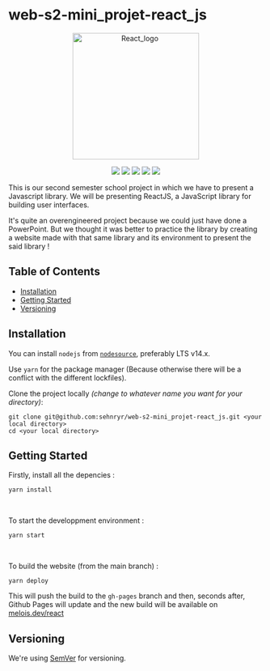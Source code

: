 # web-s2-mini_projet-react_js

<p align="center">
  <a href=https://fr.reactjs.org>
    <img height="250px" src="https://dwglogo.com/wp-content/uploads/2017/09/React_logo.png" alt="React_logo">
  </a>
</p>
<p align="center">
  <a href="//github.com/sehnryr/web-s2-mini_projet-react_js/releases"><img src="https://img.shields.io/github/v/release/sehnryr/web-s2-mini_projet-react_js"></a>
  <a href="//github.com/sehnryr/web-s2-mini_projet-react_js/commits/main"><img src="https://img.shields.io/github/last-commit/sehnryr/web-s2-mini_projet-react_js"></a>
  <a href="//github.com/sehnryr/web-s2-mini_projet-react_js/blob/main/LICENSE.md"><img src="https://img.shields.io/github/license/sehnryr/web-s2-mini_projet-react_js"></a>
  <a href="//github.com/sehnryr/web-s2-mini_projet-react_js"><img src="https://img.shields.io/github/languages/code-size/sehnryr/web-s2-mini_projet-react_js"></a>
  <a href="//github.com/sehnryr/web-s2-mini_projet-react_js/issues"><img src="https://img.shields.io/github/issues-raw/sehnryr/web-s2-mini_projet-react_js"></a>
</p>

This is our second semester school project in which we have to present a Javascript library. We will be presenting ReactJS, a JavaScript library for building user interfaces.

It's quite an overengineered project because we could just have done a PowerPoint. But we thought it was better to practice the library by creating a website made with that same library and its environment to present the said library !

## Table of Contents

- [Installation](#installation)
- [Getting Started](#getting-started)
- [Versioning](#versioning)

## Installation

You can install `nodejs` from [`nodesource`](https://github.com/nodesource/distributions), preferably LTS v14.x.

Use `yarn` for the package manager (Because otherwise there will be a conflict with the different lockfiles).

Clone the project locally *(change <your local directory> to whatever name you want for your directory)*:

```
git clone git@github.com:sehnryr/web-s2-mini_projet-react_js.git <your local directory>
cd <your local directory>
```

## Getting Started

Firstly, install all the depencies :

```
yarn install
```

<br />

To start the developpment environment :

```
yarn start
```

<br />

To build the website (from the main branch) :

```
yarn deploy
```

This will push the build to the `gh-pages` branch and then, seconds after, Github Pages will update and the new build will be available on [melois.dev/react](https://melois.dev/react)

## Versioning

We're using [SemVer](https://semver.org/) for versioning.
